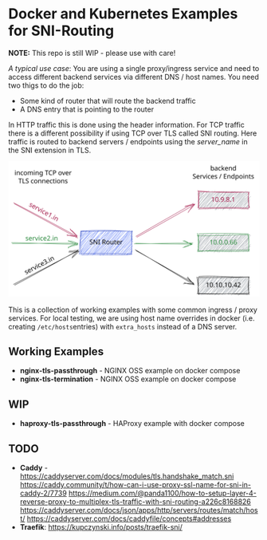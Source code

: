 # Docker and Kubernetes Examples for SNI-Routing

**NOTE:** This repo is still WIP - please use with care!

*A typical use case*: You are using a single proxy/ingress service and need to access different backend services via different DNS / host names. You need two thigs to do the job:
- Some kind of router that will route the backend traffic
- A DNS entry that is pointing to the router

In HTTP traffic this is done using the header information. For TCP traffic there is a different possibility if using TCP over TLS called SNI routing. Here traffic is routed to backend servers / endpoints using the *server_name* in the SNI extension in TLS.

![SNI Routing](./assets/SNI-Routing.svg)

This is a collection of working examples with some common ingress / proxy services. For local testing, we are using host name overrides in docker (i.e. creating `/etc/hosts`entries) with `extra_hosts` instead of a DNS server. 

## Working Examples
- **nginx-tls-passthrough** - NGINX OSS example on docker compose
- **nginx-tls-termination** - NGINX OSS example on docker compose

## WIP
- **haproxy-tls-passthrough** - HAProxy example with docker compose

## TODO
- **Caddy** - https://caddyserver.com/docs/modules/tls.handshake_match.sni https://caddy.community/t/how-can-i-use-proxy-ssl-name-for-sni-in-caddy-2/7739 https://medium.com/@panda1100/how-to-setup-layer-4-reverse-proxy-to-multiplex-tls-traffic-with-sni-routing-a226c8168826 https://caddyserver.com/docs/json/apps/http/servers/routes/match/host/ https://caddyserver.com/docs/caddyfile/concepts#addresses 
- **Traefik**: https://kupczynski.info/posts/traefik-sni/
